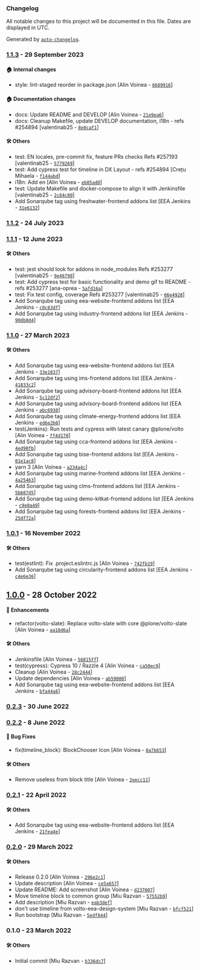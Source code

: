 ### Changelog

All notable changes to this project will be documented in this file. Dates are displayed in UTC.

Generated by [`auto-changelog`](https://github.com/CookPete/auto-changelog).

### [1.1.3](https://github.com/eea/volto-timeline-block/compare/1.1.2...1.1.3) - 29 September 2023

#### :house: Internal changes

- style: lint-staged reorder in package.json [Alin Voinea - [`6689916`](https://github.com/eea/volto-timeline-block/commit/6689916e882299e8a18d4aa2d1a98e46e140cf54)]

#### :house: Documentation changes

- docs: Update README and DEVELOP [Alin Voinea - [`21e9ea6`](https://github.com/eea/volto-timeline-block/commit/21e9ea6989981a45395d3f8870fa2258187456ad)]
- docs: Cleanup Makefile, update DEVELOP documentation, i18n - refs #254894 [valentinab25 - [`8e0caf1`](https://github.com/eea/volto-timeline-block/commit/8e0caf1d0159eba30a65c9cff2b9499808264b1b)]

#### :hammer_and_wrench: Others

- test: EN locales, pre-commit fix, feature PRs checks Refs #257193 [valentinab25 - [`5779269`](https://github.com/eea/volto-timeline-block/commit/57792695b924b453f6069f4e700865ab9dc42623)]
- test: Add cypress test for timeline in DX Layout - refs #254894 [Crețu Mihaela - [`f144abd`](https://github.com/eea/volto-timeline-block/commit/f144abd41e77557cac5308b248d825b24c95893f)]
- i18n: Add en [Alin Voinea - [`eb85ad0`](https://github.com/eea/volto-timeline-block/commit/eb85ad074e8dfe027c4751ed4e7b99bf727ddc70)]
- test: Update Makefile and docker-compose to align it with Jenkinsfile [valentinab25 - [`2c84c80`](https://github.com/eea/volto-timeline-block/commit/2c84c80259b0d1aeaa397b80a563c4d863d6755f)]
- Add Sonarqube tag using freshwater-frontend addons list [EEA Jenkins - [`31e6132`](https://github.com/eea/volto-timeline-block/commit/31e613228a5a4ad1253914671bfb37b162b5c3a9)]
### [1.1.2](https://github.com/eea/volto-timeline-block/compare/1.1.1...1.1.2) - 24 July 2023

### [1.1.1](https://github.com/eea/volto-timeline-block/compare/1.1.0...1.1.1) - 12 June 2023

#### :hammer_and_wrench: Others

- test: jest should look for addons in node_modules Refs #253277 [valentinab25 - [`9e46798`](https://github.com/eea/volto-timeline-block/commit/9e46798e251fba50d9ef8756f3f72de4684f6c44)]
- test: Add cypress test for basic functionality and demo gif to README - refs #253277 [ana-oprea - [`5afd16a`](https://github.com/eea/volto-timeline-block/commit/5afd16ab58e0a4f6b4d303f61c54ea3ed3a7baf7)]
- test: Fix test config, coverage Refs #253277 [valentinab25 - [`66e4928`](https://github.com/eea/volto-timeline-block/commit/66e4928bc2d940a81ad73ce27107ad0d1d471135)]
- Add Sonarqube tag using eea-website-frontend addons list [EEA Jenkins - [`c0c83df`](https://github.com/eea/volto-timeline-block/commit/c0c83dff921bf4e4c4d81f60754c9f928aa5ce79)]
- Add Sonarqube tag using industry-frontend addons list [EEA Jenkins - [`90db0d4`](https://github.com/eea/volto-timeline-block/commit/90db0d4c8df4925a23fae6a55443ced5c256c645)]
### [1.1.0](https://github.com/eea/volto-timeline-block/compare/1.0.1...1.1.0) - 27 March 2023

#### :hammer_and_wrench: Others

- Add Sonarqube tag using eea-website-frontend addons list [EEA Jenkins - [`33e1837`](https://github.com/eea/volto-timeline-block/commit/33e183750b62be6c1fcfbdb8dad10db469169266)]
- Add Sonarqube tag using ims-frontend addons list [EEA Jenkins - [`41833c2`](https://github.com/eea/volto-timeline-block/commit/41833c236ec95bd60a693d5394c8c128e30f4ecf)]
- Add Sonarqube tag using advisory-board-frontend addons list [EEA Jenkins - [`5c12df2`](https://github.com/eea/volto-timeline-block/commit/5c12df222354499cbffe93e34c3c6a31f9f52124)]
- Add Sonarqube tag using advisory-board-frontend addons list [EEA Jenkins - [`abc6930`](https://github.com/eea/volto-timeline-block/commit/abc693081a2ed229adf27dbe0315c44a6735c28e)]
- Add Sonarqube tag using climate-energy-frontend addons list [EEA Jenkins - [`ed6e2b0`](https://github.com/eea/volto-timeline-block/commit/ed6e2b0b15a2437f456a227fdefe2336aeda98b2)]
- test(Jenkins): Run tests and cypress with latest canary @plone/volto [Alin Voinea - [`ff4d170`](https://github.com/eea/volto-timeline-block/commit/ff4d1705b90bbffcc54f7182e6799a8fac303104)]
- Add Sonarqube tag using cca-frontend addons list [EEA Jenkins - [`4ed90fb`](https://github.com/eea/volto-timeline-block/commit/4ed90fb54c0aec76c8f2287a83a14c8acc8c1ca8)]
- Add Sonarqube tag using bise-frontend addons list [EEA Jenkins - [`01e1ac8`](https://github.com/eea/volto-timeline-block/commit/01e1ac8bf4cc04713c643ef30f5dfa8d628b6e2b)]
- yarn 3 [Alin Voinea - [`a234a4c`](https://github.com/eea/volto-timeline-block/commit/a234a4c8d1717cf9039195e7246a07265a6b8b49)]
- Add Sonarqube tag using marine-frontend addons list [EEA Jenkins - [`4a25463`](https://github.com/eea/volto-timeline-block/commit/4a25463070164b31656e20c5ace164da225fd3fb)]
- Add Sonarqube tag using clms-frontend addons list [EEA Jenkins - [`5b687d5`](https://github.com/eea/volto-timeline-block/commit/5b687d5a91c4cc566e4428084c9d1d78df2de676)]
- Add Sonarqube tag using demo-kitkat-frontend addons list [EEA Jenkins - [`c9e0a49`](https://github.com/eea/volto-timeline-block/commit/c9e0a49e8a3c291833bb6c002441907b74df0875)]
- Add Sonarqube tag using forests-frontend addons list [EEA Jenkins - [`25df72a`](https://github.com/eea/volto-timeline-block/commit/25df72a779fd975ab4e42c39cfdc6968f7f04945)]
### [1.0.1](https://github.com/eea/volto-timeline-block/compare/1.0.0...1.0.1) - 16 November 2022

#### :hammer_and_wrench: Others

- test(estlint): Fix .project.eslintrc.js [Alin Voinea - [`742fb19`](https://github.com/eea/volto-timeline-block/commit/742fb1986b76ed5b775a7895aa91df452bf601e6)]
- Add Sonarqube tag using circularity-frontend addons list [EEA Jenkins - [`c4e6e36`](https://github.com/eea/volto-timeline-block/commit/c4e6e36aaabb02bea84695411cfb2d3ca586b210)]
## [1.0.0](https://github.com/eea/volto-timeline-block/compare/0.2.3...1.0.0) - 28 October 2022

#### :nail_care: Enhancements

- refactor(volto-slate): Replace volto-slate with core @plone/volto-slate [Alin Voinea - [`aa18d6a`](https://github.com/eea/volto-timeline-block/commit/aa18d6a01e6f3e4468a602f1bd26dfa73228308c)]

#### :hammer_and_wrench: Others

- Jenkinsfile [Alin Voinea - [`56815ff`](https://github.com/eea/volto-timeline-block/commit/56815ffa6c1905f8a6463f14f312255e75a2ee76)]
- test(cypress): Cypress 10 / Razzle 4 [Alin Voinea - [`ca50ec9`](https://github.com/eea/volto-timeline-block/commit/ca50ec9a9ab4db0faf0b33fa250814d788741478)]
- Cleanup [Alin Voinea - [`28c2444`](https://github.com/eea/volto-timeline-block/commit/28c244491045ca3ba6a3c182818364f73951f765)]
- Update dependencies [Alin Voinea - [`ab59000`](https://github.com/eea/volto-timeline-block/commit/ab590002fdef3c95d4580893b6e407b51746a290)]
- Add Sonarqube tag using eea-website-frontend addons list [EEA Jenkins - [`bfa44a6`](https://github.com/eea/volto-timeline-block/commit/bfa44a64c026b2a5f9f22fbfcb3119f60c78d461)]
### [0.2.3](https://github.com/eea/volto-timeline-block/compare/0.2.2...0.2.3) - 30 June 2022

### [0.2.2](https://github.com/eea/volto-timeline-block/compare/0.2.1...0.2.2) - 8 June 2022

#### :bug: Bug Fixes

- fix(timeline_block): BlockChooser Icon [Alin Voinea - [`8a7b653`](https://github.com/eea/volto-timeline-block/commit/8a7b653a3f9fb9083e06b65860e6fbe73a19969b)]

#### :hammer_and_wrench: Others

- Remove useless  from block title [Alin Voinea - [`2eecc11`](https://github.com/eea/volto-timeline-block/commit/2eecc11c3e1791b222ebcceae691ec6e92854a4e)]
### [0.2.1](https://github.com/eea/volto-timeline-block/compare/0.2.0...0.2.1) - 22 April 2022

#### :hammer_and_wrench: Others

- Add Sonarqube tag using eea-website-frontend addons list [EEA Jenkins - [`21fea4e`](https://github.com/eea/volto-timeline-block/commit/21fea4edb8da738f81c12ca1f70696b63581159b)]
### [0.2.0](https://github.com/eea/volto-timeline-block/compare/0.1.0...0.2.0) - 29 March 2022

#### :hammer_and_wrench: Others

- Release 0.2.0 [Alin Voinea - [`296e2c1`](https://github.com/eea/volto-timeline-block/commit/296e2c1247bb12c71d03cb294a1bf5bc6b5332f4)]
- Update description [Alin Voinea - [`ce5a657`](https://github.com/eea/volto-timeline-block/commit/ce5a657d3f3f692b0e36345b2153179866881fab)]
- Update README: Add screenshot [Alin Voinea - [`d237607`](https://github.com/eea/volto-timeline-block/commit/d237607c843f12e3692a87b8cdef6ff7f751300d)]
- Move timeline block to common group [Miu Razvan - [`57552b9`](https://github.com/eea/volto-timeline-block/commit/57552b9641aa7458acf3432ccfd37590758db5b0)]
- Add description [Miu Razvan - [`eab3def`](https://github.com/eea/volto-timeline-block/commit/eab3def6d3ea273252e4881ca448643eb8eb6d25)]
- don't use timeline from volto-eea-design-system [Miu Razvan - [`bfcf521`](https://github.com/eea/volto-timeline-block/commit/bfcf52143f656b908f12b3374cc3d596b35fc1f7)]
- Run bootstrap [Miu Razvan - [`5edf844`](https://github.com/eea/volto-timeline-block/commit/5edf844a3a00cb9b5a40cd2bed0a9fea49f5c841)]
### 0.1.0 - 23 March 2022

#### :hammer_and_wrench: Others

- Initial commit [Miu Razvan - [`b336dc7`](https://github.com/eea/volto-timeline-block/commit/b336dc76bdfad08e161f67312053a44570584e40)]
